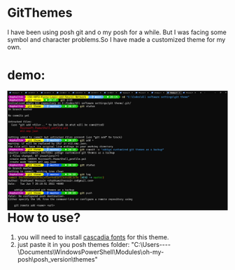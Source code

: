 # GitThemes
I have been using posh git and o my posh for a while. But I was facing some symbol and character  problems.So I have made a customized theme for my own. 
# demo:
 <img align="left" alt="Git theme demo "  src="fig/git theme demo.jpg" />

# How to use?
1. you will need to install <a href="https://github.com/microsoft/cascadia-code/releases">cascadia fonts</a> for this theme.
2. just paste it in you posh themes folder:
"C:\Users\----\Documents\WindowsPowerShell\Modules\oh-my-posh\posh_version\themes"

